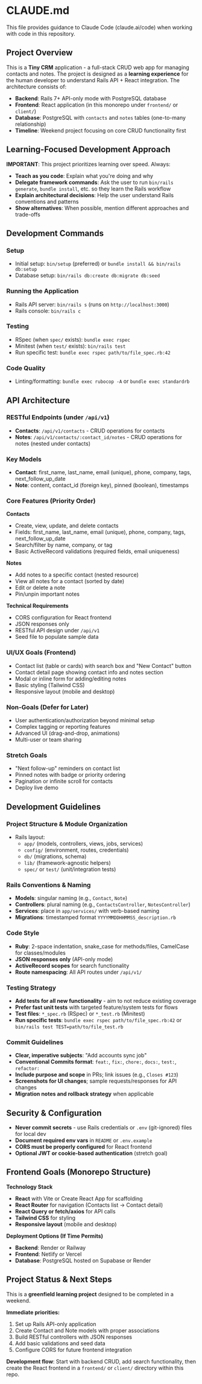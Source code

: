 # CLAUDE.md

This file provides guidance to Claude Code (claude.ai/code) when working with code in this repository.

## Project Overview

This is a **Tiny CRM** application - a full-stack CRUD web app for managing contacts and notes. The project is designed as a **learning experience** for the human developer to understand Rails API + React integration. The architecture consists of:

- **Backend**: Rails 7+ API-only mode with PostgreSQL database
- **Frontend**: React application (in this monorepo under `frontend/` or `client/`)
- **Database**: PostgreSQL with `contacts` and `notes` tables (one-to-many relationship)
- **Timeline**: Weekend project focusing on core CRUD functionality first

## Learning-Focused Development Approach

**IMPORTANT**: This project prioritizes learning over speed. Always:
- **Teach as you code**: Explain what you're doing and why
- **Delegate framework commands**: Ask the user to run `bin/rails generate`, `bundle install`, etc. so they learn the Rails workflow
- **Explain architectural decisions**: Help the user understand Rails conventions and patterns
- **Show alternatives**: When possible, mention different approaches and trade-offs

## Development Commands

### Setup

- Initial setup: `bin/setup` (preferred) or `bundle install && bin/rails db:setup`
- Database setup: `bin/rails db:create db:migrate db:seed`

### Running the Application

- Rails API server: `bin/rails s` (runs on `http://localhost:3000`)
- Rails console: `bin/rails c`

### Testing

- RSpec (when `spec/` exists): `bundle exec rspec`
- Minitest (when `test/` exists): `bin/rails test`
- Run specific test: `bundle exec rspec path/to/file_spec.rb:42`

### Code Quality

- Linting/formatting: `bundle exec rubocop -A` or `bundle exec standardrb`

## API Architecture

### RESTful Endpoints (under `/api/v1`)

- **Contacts**: `/api/v1/contacts` - CRUD operations for contacts
- **Notes**: `/api/v1/contacts/:contact_id/notes` - CRUD operations for notes (nested under contacts)

### Key Models

- **Contact**: first_name, last_name, email (unique), phone, company, tags, next_follow_up_date
- **Note**: content, contact_id (foreign key), pinned (boolean), timestamps

### Core Features (Priority Order)

**Contacts**
- Create, view, update, and delete contacts
- Fields: first_name, last_name, email (unique), phone, company, tags, next_follow_up_date
- Search/filter by name, company, or tag
- Basic ActiveRecord validations (required fields, email uniqueness)

**Notes**
- Add notes to a specific contact (nested resource)
- View all notes for a contact (sorted by date)
- Edit or delete a note
- Pin/unpin important notes

**Technical Requirements**
- CORS configuration for React frontend
- JSON responses only
- RESTful API design under `/api/v1`
- Seed file to populate sample data

### UI/UX Goals (Frontend)
- Contact list (table or cards) with search box and "New Contact" button
- Contact detail page showing contact info and notes section
- Modal or inline form for adding/editing notes
- Basic styling (Tailwind CSS)
- Responsive layout (mobile and desktop)

### Non-Goals (Defer for Later)
- User authentication/authorization beyond minimal setup
- Complex tagging or reporting features
- Advanced UI (drag-and-drop, animations)
- Multi-user or team sharing

### Stretch Goals
- "Next follow-up" reminders on contact list
- Pinned notes with badge or priority ordering
- Pagination or infinite scroll for contacts
- Deploy live demo

## Development Guidelines

### Project Structure & Module Organization
- Rails layout:
  - `app/` (models, controllers, views, jobs, services)
  - `config/` (environment, routes, credentials)
  - `db/` (migrations, schema)
  - `lib/` (framework-agnostic helpers)
  - `spec/` or `test/` (unit/integration tests)

### Rails Conventions & Naming
- **Models**: singular naming (e.g., `Contact`, `Note`)
- **Controllers**: plural naming (e.g., `ContactsController`, `NotesController`)
- **Services**: place in `app/services/` with verb-based naming
- **Migrations**: timestamped format `YYYYMMDDHHMMSS_description.rb`

### Code Style
- **Ruby**: 2-space indentation, snake_case for methods/files, CamelCase for classes/modules
- **JSON responses only** (API-only mode)
- **ActiveRecord scopes** for search functionality
- **Route namespacing**: All API routes under `/api/v1/`

### Testing Strategy
- **Add tests for all new functionality** - aim to not reduce existing coverage
- **Prefer fast unit tests** with targeted feature/system tests for flows
- **Test files**: `*_spec.rb` (RSpec) or `*_test.rb` (Minitest)
- **Run specific tests**: `bundle exec rspec path/to/file_spec.rb:42` or `bin/rails test TEST=path/to/file_test.rb`

### Commit Guidelines
- **Clear, imperative subjects**: "Add accounts sync job"
- **Conventional Commits format**: `feat:`, `fix:`, `chore:`, `docs:`, `test:`, `refactor:`
- **Include purpose and scope** in PRs; link issues (e.g., `Closes #123`)
- **Screenshots for UI changes**; sample requests/responses for API changes
- **Migration notes and rollback strategy** when applicable

## Security & Configuration

- **Never commit secrets** - use Rails credentials or `.env` (git-ignored) files for local dev
- **Document required env vars** in `README` or `.env.example`
- **CORS must be properly configured** for React frontend
- **Optional JWT or cookie-based authentication** (stretch goal)

## Frontend Goals (Monorepo Structure)

**Technology Stack**
- **React** with Vite or Create React App for scaffolding
- **React Router** for navigation (Contacts list → Contact detail)
- **React Query or fetch/axios** for API calls
- **Tailwind CSS** for styling
- **Responsive layout** (mobile and desktop)

**Deployment Options (If Time Permits)**
- **Backend**: Render or Railway
- **Frontend**: Netlify or Vercel
- **Database**: PostgreSQL hosted on Supabase or Render

## Project Status & Next Steps

This is a **greenfield learning project** designed to be completed in a weekend.

**Immediate priorities:**
1. Set up Rails API-only application
2. Create Contact and Note models with proper associations
3. Build RESTful controllers with JSON responses
4. Add basic validations and seed data
5. Configure CORS for future frontend integration

**Development flow**: Start with backend CRUD, add search functionality, then create the React frontend in a `frontend/` or `client/` directory within this repo.
